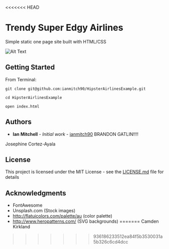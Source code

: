 <<<<<<< HEAD
# Trendy Super Edgy Airlines

Simple static one page site built with HTML/CSS

![Alt Text](https://thumbs.gfycat.com/UnluckyAggressiveEskimodog-size_restricted.gif)

## Getting Started

From Terminal:

```
git clone git@github.com:ianmitch90/HipsterAirlinesExample.git

cd HipsterAirlinesExample

open index.html
```




## Authors

* **Ian Mitchell** - *Initial work* - [ianmitch90](https://github.com/ianmitch90)
BRANDON GATLIN!!!!

Josephine Cortez-Ayala


## License

This project is licensed under the MIT License - see the [LICENSE.md](LICENSE.md) file for details

## Acknowledgments

* FontAwesome
* Unsplash.com (Stock images)
* http://flatuicolors.com/palette/au (color palette)
* http://www.heropatterns.com/ (SVG backgrounds)
=======
Camden Kirkland
>>>>>>> 936186233512ea84f5b3530031a5b326c6cd4dcc
